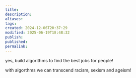 ```yaml
---
title: 
description: 
aliases: 
tags: 
created: 2024-12-06T20:37:29
modified: 2025-06-19T18:48:32
publish: 
published: 
permalink: 
---
```



yes, build algorithms to find the best jobs for people!

with algorthms we can transcend racism, sexism and ageism!
